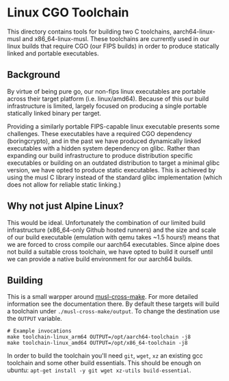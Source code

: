 # Linux CGO Toolchain

This directory contains tools for building two C toolchains, aarch64-linux-musl
and x86_64-linux-musl. These toolchains are currently used in our linux builds
that require CGO (our FIPS builds) in order to produce statically linked and
portable executables.

## Background

By virtue of being pure go, our non-fips linux executables are portable across
their target platform (i.e. linux/amd64). Because of this our build
infrastructure is limited, largely focused on producing a single portable
statically linked binary per target.

Providing a similarly portable FIPS-capable linux executable presents some
challenges. These executables have a required CGO dependency (boringcrypto),
and in the past we have produced dynamically linked executables with a hidden
system dependency on glibc. Rather than expanding our build infrastructure to
produce distribution specific executables or building on an outdated
distribution to target a minimal glibc version, we have opted to produce static
executables. This is achieved by using the musl C library instead of the
standard glibc implementation (which does not allow for reliable static
linking.)

## Why not just Alpine Linux?

This would be ideal. Unfortunately the combination of our limited build
infrastructure (x86_64-only Github hosted runners) and the size and scale of
our build executable (emulation with qemu takes ~1.5 hours!) means that we are
forced to cross compile our aarch64 executables. Since alpine does not build a
suitable cross toolchain, we have opted to build it ourself until we can
provide a native build environment for our aarch64 builds.

## Building

This is a small warpper around
[musl-cross-make](https://github.com/richfelker/musl-cross-make). For more
detailed information see the documentation there. By default these targets will
build a toolchain under `./musl-cross-make/output`. To change the destination
use the `OUTPUT` variable.

```
# Example invocations
make toolchain-linux_arm64 OUTPUT=/opt/aarch64-toolchain -j8
make toolchain-linux_amd64 OUTPUT=/opt/x86_64-toolchain -j8
```

In order to build the toolchain you'll need `git`, `wget`, `xz` an existing gcc
toolchain and some other build essentials. This should be enough on ubuntu:
`apt-get install -y git wget xz-utils build-essential`.
